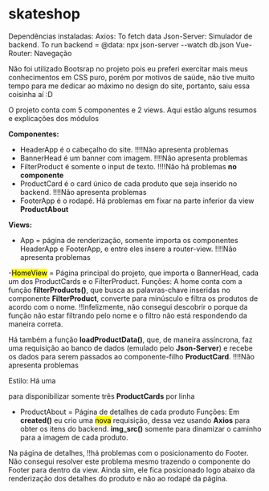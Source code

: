 # skateshop


Dependências instaladas:
Axios: To fetch data
Json-Server: Simulador de backend. To run backend = @data: npx json-server --watch db.json
Vue-Router: Navegação


Não foi utilizado Bootsrap no projeto pois eu preferi exercitar mais meus conhecimentos em CSS puro, porém por motivos de saúde, não tive muito tempo para me dedicar ao máximo no design do site, portanto, saiu essa coisinha aí :D

O projeto conta com 5 componentes e 2 views. Aqui estão alguns resumos e explicações dos módulos

**Componentes:**
- HeaderApp é o cabeçalho do site. !!!!Não apresenta problemas
- BannerHead é um banner com imagem. !!!!Não apresenta problemas 
- FilterProduct é somente o input de texto. !!!!Não há problemas **no componente**
- ProductCard é o card único de cada produto que seja inserido no backend. !!!!Não apresenta problemas
- FooterApp é o rodapé. Há problemas em fixar na parte inferior da view **ProductAbout**

**Views:**
- App = página de renderização, somente importa os componentes HeaderApp e FooterApp, e entre eles insere a router-view. !!!!Não apresenta problemas

-<mark>HomeView</mark> = Página principal do projeto, que importa o BannerHead, cada um dos ProductCards e o FilterProduct.
Funções:
A home conta com a função **filterProducts()**, que busca as palavras-chave inseridas no componente **FilterProduct**, converte para minúsculo e filtra os produtos de acordo com o nome. !!Infelizmente, não consegui descobrir o porque da função não estar filtrando pelo nome e o filtro não está respondendo da maneira correta.

Há também a função **loadProductData()**, que, de maneira assíncrona, faz uma requisição ao banco de dados (emulado pelo **Json-Server**) e recebe os dados para serem passados ao componente-filho **ProductCard**. !!!!Não apresenta problemas

Estilo:
Há uma <section class='grid'> para disponibilizar somente três **ProductCards** por linha 

- ProductAbout = Página de detalhes de cada produto
Funções:
Em **created()** eu crio uma <mark>nova</mark> requisição, dessa vez usando **Axios** para obter os itens do backend.
**img_src()** somente para dinamizar o caminho para a imagem de cada produto.

Na página de detalhes, !!há problemas com o posicionamento do Footer. Não consegui resolver este problema mesmo trazendo o componente do Footer para dentro da view. Ainda sim, ele fica posicionado logo abaixo da renderização dos detalhes do produto e não ao rodapé da página.





